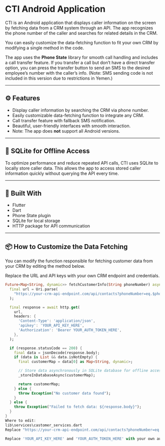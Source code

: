 # CTI Android Application

CTI is an Android application that displays caller information on the screen by fetching data from a CRM system through an API. The app recognizes the phone number of the caller and searches for related details in the CRM.

You can easily customize the data-fetching function to fit your own CRM by modifying a single method in the code.

The app uses the **Phone State** library for smooth call handling and includes a call transfer feature. If you transfer a call but don’t have a direct transfer option, you can press the transfer button to send an SMS to the desired employee’s number with the caller’s info. (Note: SMS sending code is not included in this version due to restrictions in Yemen.)

---

## ⚙️ Features

- Display caller information by searching the CRM via phone number.
- Easily customizable data-fetching function to integrate any CRM.
- Call transfer feature with fallback SMS notification.
- Beautiful, user-friendly interfaces with smooth interaction.
- Note: The app does **not** support all Android versions.

---

## 💾 SQLite for Offline Access

To optimize performance and reduce repeated API calls, CTI uses SQLite to locally store caller data. This allows the app to access stored caller information quickly without querying the API every time.

---

## 🔧 Built With

- Flutter
- Dart
- Phone State plugin
- SQLite for local storage
- HTTP package for API communication

---

## 📦 How to Customize the Data Fetching

You can modify the function responsible for fetching customer data from your CRM by editing the method below.

Replace the URL and API keys with your own CRM endpoint and credentials.

```dart
Future<Map<String, dynamic>> fetchCustomerInfo(String phoneNumber) async {
  final url = Uri.parse(
    "https://your-crm-api-endpoint.com/api/contacts?phoneNumber=eq.$phoneNumber",
  );

  final response = await http.get(
    url,
    headers: {
      'Content-Type': 'application/json',
      'apikey': 'YOUR_API_KEY_HERE',
      'Authorization': 'Bearer YOUR_AUTH_TOKEN_HERE',
    },
  );

  if (response.statusCode == 200) {
    final data = jsonDecode(response.body);
    if (data is List && data.isNotEmpty) {
      final customerMap = data[0] as Map<String, dynamic>;

      // Store data asynchronously in SQLite database for offline access
      _storeInDatabaseAsync(customerMap);

      return customerMap;
    } else {
      throw Exception("No customer data found");
    }
  } else {
    throw Exception("Failed to fetch data: ${response.body}");
  }
}
Where to edit:
lib\services\castomer_services.dart
Replace "https://your-crm-api-endpoint.com/api/contacts?phoneNumber=eq.\$phoneNumber" with your CRM API URL.

Replace 'YOUR_API_KEY_HERE' and 'YOUR_AUTH_TOKEN_HERE' with your own authentication credentials.

